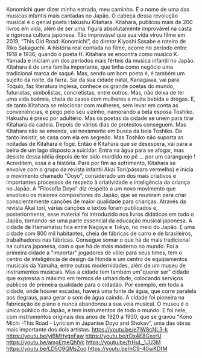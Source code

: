 

Konomichi quer dizer minha estrada, meu caminho. É o nome de uma das musicas infantis mais cantadas no Japão. O cabeça dessa revolução musical é o genial poeta Hakushu Kitahara. Kitahara, publicou mais de 200 livros em vida, além de ser uma figura absolutamente improvável na casta e rigorosa cultura japonesa. Tão improvável que sua vida virou filme em 2019,  “This Old Road: Konomichi”, do diretor Kiyoshi Sasabe e roteiro de  Riko Sakaguchi.  A  história real contada no filme, ocorre  no período entre  1918 e 1936, quando o poeta H. Kitahara se encontra como musico K. Yamada e iniciam um dos períodos mais férteis da musica infantil no Japão. Kitahara é de uma família importante, que tinha como negócio uma tradicional marca de saquê. Mas, sendo um  bom poeta é, é também um  sujeito da noite, da farra. Sai da sua cidade natal, Kanagawa, vai para Tóquio, faz literatura inglesa, conhece os grande poetas do mundo, futuristas, simbolistas, concretistas, entre outros. Mas, não deixa de ter uma vida boêmia, cheia de casos com mulheres e muita bebida e drogas.  E, de tanto Kitahara se relacionar com mulheres,  sem levar em conta as conveniências, é pego pelo seu vizinho, namorando a bela esposa Toshiko.  Hakushu é preso por adultério. Mas os poetas da cidade se unem para tirar Kitahara da cadeia. Depois de vários dias de protestos  conseguem. Mas Kitahara não se emenda, vai novamente em busca da bela Toshiko. De tanto insistir, se casa com ela em segredo. Mas Toshiko não suporta as noitadas de Kitahara e foge.  Então  é Kitahara que se desespera, vai para a beira de um lago disposto a suicidar. Entra na água para se afogar, mas desiste dessa idéia depois de ter sido mordido no pé … por um caranguejo ! Acreditem, essa é a história.  Para por fim ao sofrimento, Kitahara se envolve com o grupo da revista infantil Akai Tori(pássaro vermelho) e inicia o movimento chamado "Doyo", considerado um dos mais criativos e importantes processos de respeito à criatividade e inteligência da criança no Japão. A "Filosofia  Doyo" diz respeito a um novo movimento que envolveu os maiores compositores do Japão, que se reuniram para criar conscientemente canções de maior qualidade para crianças. Através da revista Akai tori, várias canções e textos foram publicados e, posteriormente, esse material foi introduzido nos livros didáticos em todo o Japão, tornando-se uma parte essencial da educação musical japonesa. A cidade de Hamamatsu fica entre Nagoya e Tokyo, no meio do Japão. É uma cidade com 800 mil habitantes, cheia de fábricas de carro e de brasileiros, trabalhadores nas fábricas. Consegue somar o que há de mais tradicional na cultura japonesa, com o que há de mais moderno no mundo. Foi a primeira cidade a "importar" jogadores de vôlei para seus times, tem o centro de inteligência de design da Honda e um centro de equipamentos musicais da Yamaha, entre outras modernidades, além de um  museu de instrumentos musicais. 
Mas a cidade tem também um"querer ser" cidade que expressa o máximo em termos de urbanidade, colocando serviços públicos de primeira qualidade para o cidadão. Por exemplo, em toda a cidade, onde houver escadas, haverá uma fonte de água, que corre paralela aos  degraus,  para gerar o som de água caindo.  A cidade foi pioneira na fabricação de piano e nunca abandonou a sua veia musical. O museu é o único público do Japão, e tem instrumentos de todo o mundo. E foi nele, com instrumentos originais dos anos de 1920 a 1930, que se gravou  "Kono Michi -This Road - Lyricism in Japanise Doyo and Shokav”, uma das obras mais importante  dos dois artistas.
https://youtu.be/e7jW8cNL3-k
https://youtu.be/yjBMHygnFaw
https://youtu.be/rDx4E8GxerU
https://youtu.be/amgEmeQhIVc
https://youtu.be/frHuL_1JU3M
https://youtu.be/LD5O9QMsZuo
https://youtu.be/nC9-40wKDfM

